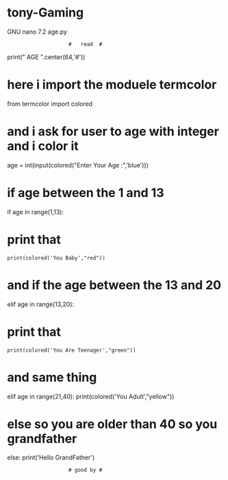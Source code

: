 # tony-Gaming
GNU nano 7.2                    age.py

                        #   read  #

print(" AGE ".center(64,'#'))
# here i import the moduele termcolor
from termcolor import colored
# and i ask for user to age with integer and i color it
age = int(input(colored("Enter Your Age :",'blue')))
# if age between the 1 and 13
if age in range(1,13):
# print that
    print(colored('You Baby',"red"))
# and if the age between the 13 and 20
elif age in range(13,20):
# print that
    print(colored('You Are Teenager',"green"))
# and same thing
elif age in range(21,40):
    print(colored('You Adult',"yellow"))
# else so you are older than 40 so you grandfather
else:
    print('Hello GrandFather')

                        # good by #
